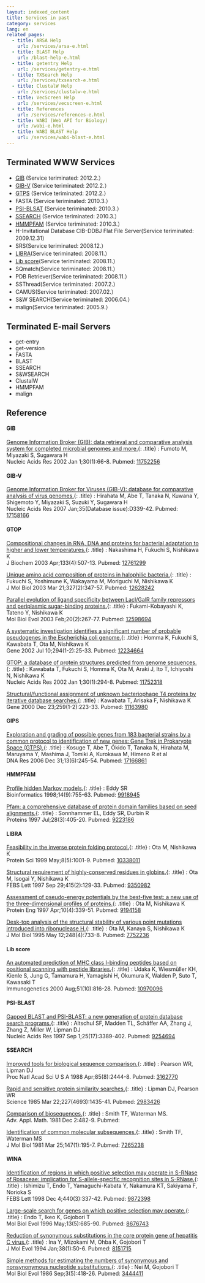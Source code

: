 ```yaml
---
layout: indexed_content
title: Services in past
category: services
lang: en
related_pages:
  - title: ARSA Help
    url: /services/arsa-e.html
  - title: BLAST Help
    url: /blast-help-e.html
  - title: getentry Help
    url: /services/getentry-e.html
  - title: TXSearch Help
    url: /services/txsearch-e.html
  - title: ClustalW Help
    url: /services/clustalw-e.html
  - title: VecScreen Help
    url: /services/vecscreen-e.html
  - title: References
    url: /services/references-e.html
  - title: WABI (Web API for Biology)
    url: /wabi-e.html
  - title: WABI BLAST Help
    url: /services/wabi-blast-e.html
---
```


## Terminated WWW Services <a name="web-services"></a>

  - [GIB](#gib) (Service teriminated: 2012.2.）
  - [GIB-V](#gib-v) (Service teriminated: 2012.2.）
  - [GTPS](#gtps) (Service teriminated: 2012.2.）
  - FASTA (Service teriminated: 2010.3.）
  - [PSI-BLSAT](#psi-blast) (Service teriminated: 2010.3.）
  - [SSEARCH](#ssearch) (Service teriminated: 2010.3.）
  - [HMMPFAM](#hmmpfam) (Service teriminated: 2010.3.）
  - H-Invitational Database CIB-DDBJ Flat File Server(Service
    teriminated: 2009.12.31）
  - SRS(Service teriminated: 2008.12.）
  - [LIBRA](#libra)(Service teriminated: 2008.11.）
  - [Lib score](#lib-score)(Service teriminated: 2008.11.）
  - SQmatch(Service teriminated: 2008.11.）
  - PDB Retriever(Service teriminated: 2008.11.）
  - SSThread(Service teriminated: 2007.2.）
  - CAMUS(Service teriminated: 2007.02.）
  - S\&W SEARCH(Service teriminated: 2006.04.）
  - malign(Service teriminated: 2005.9.）

## Terminated E-mail Servers <a name="E-mail"></a>

  - get-entry
  - get-version
  - FASTA
  - BLAST
  - SSEARCH
  - S\&WSEARCH
  - ClustalW
  - HMMPFAM
  - malign

## Reference <a name="reference"></a>

#### GIB <a name="gib"></a>

[Genome Information Broker (GIB): data retrieval and comparative analysis system for completed microbial genomes and more.](https://www.ncbi.nlm.nih.gov/pubmed/11752256){: .title}
: Fumoto M, Miyazaki S, Sugawara H<br>
Nucleic Acids Res 2002 Jan 1;30(1):66-8. Pubmed: [11752256](https://www.ncbi.nlm.nih.gov/pubmed/11752256)

#### GIB-V <a name="gib-v"></a>

[Genome Information Broker for Viruses (GIB-V): database for comparative analysis of virus genomes.](https://www.ncbi.nlm.nih.gov/pubmed/17158166){: .title}
: Hirahata M, Abe T, Tanaka N, Kuwana Y, Shigemoto Y, Miyazaki S, Suzuki Y, Sugawara H<br>
Nucleic Acids Res 2007 Jan;35(Database issue):D339-42. Pubmed: [17158166](https://www.ncbi.nlm.nih.gov/pubmed/17158166)

#### GTOP <a name="gtop"></a>

[Compositional changes in RNA, DNA and proteins for bacterial adaptation to higher and lower temperatures.](https://www.ncbi.nlm.nih.gov/pubmed/12761299){: .title}
: Nakashima H, Fukuchi S, Nishikawa K<br>
J Biochem 2003 Apr;133(4):507-13. Pubmed: [12761299](https://www.ncbi.nlm.nih.gov/pubmed/12761299)

[Unique amino acid composition of proteins in halophilic bacteria.](https://www.ncbi.nlm.nih.gov/pubmed/12628242){: .title}
: Fukuchi S, Yoshimune K, Wakayama M, Moriguchi M, Nishikawa K <br>
J Mol Biol 2003 Mar 21;327(2):347-57. Pubmed: [12628242](https://www.ncbi.nlm.nih.gov/pubmed/12628242)

[Parallel evolution of ligand specificity between LacI/GalR family repressors and periplasmic sugar-binding proteins.](https://www.ncbi.nlm.nih.gov/pubmed/12598694){: .title}
: Fukami-Kobayashi K, Tateno Y, Nishikawa K<br>Mol Biol Evol 2003 Feb;20(2):267-77. Pubmed: [12598694](https://www.ncbi.nlm.nih.gov/pubmed/12598694)

[A systematic investigation identifies a significant number of probable pseudogenes in the Escherichia coli genome.](https://www.ncbi.nlm.nih.gov/pubmed/12234664){: .title}
: Homma K, Fukuchi S, Kawabata T, Ota M, Nishikawa K<br>Gene 2002 Jul 10;294(1-2):25-33. Pubmed: [12234664](https://www.ncbi.nlm.nih.gov/pubmed/12234664)

[GTOP: a database of protein structures predicted from genome sequences.](https://www.ncbi.nlm.nih.gov/pubmed/11752318){: .title}
: Kawabata T, Fukuchi S, Homma K, Ota M, Araki J, Ito T, Ichiyoshi N, Nishikawa K<br>Nucleic Acids Res 2002 Jan 1;30(1):294-8. Pubmed: [11752318](https://www.ncbi.nlm.nih.gov/pubmed/11752318)

[Structural/functional assignment of unknown bacteriophage T4 proteins by iterative database searches.](https://www.ncbi.nlm.nih.gov/pubmed/11163980){: .title}
: Kawabata T, Arisaka F, Nishikawa K<br>Gene 2000 Dec 23;259(1-2):223-33. Pubmed: [11163980](https://www.ncbi.nlm.nih.gov/pubmed/11163980)

#### GIPS<a name="gtps"></a>

[Exploration and grading of possible genes from 183 bacterial strains by a common protocol to identification of new genes: Gene Trek in Prokaryote Space (GTPS).](https://www.ncbi.nlm.nih.gov/pubmed/17166861){: .title}
: Kosuge T, Abe T, Okido T, Tanaka N, Hirahata M, Maruyama Y, Mashima J, Tomiki A, Kurokawa M, Himeno R et al<br> DNA Res 2006 Dec 31;13(6):245-54. Pubmed: [17166861](https://www.ncbi.nlm.nih.gov/pubmed/17166861)

#### HMMPFAM <a name="hmmpfam"></a>

[Profile hidden Markov models.](https://www.ncbi.nlm.nih.gov/pubmed/9918945){: .title}
: Eddy SR<br>Bioinformatics 1998;14(9):755-63. Pubmed: [9918945](https://www.ncbi.nlm.nih.gov/pubmed/9918945)

[Pfam: a comprehensive database of protein domain families based on seed alignments.](https://www.ncbi.nlm.nih.gov/pubmed/9223186){: .title}
: Sonnhammer EL, Eddy SR, Durbin R<br>Proteins 1997 Jul;28(3):405-20. Pubmed: [9223186](https://www.ncbi.nlm.nih.gov/pubmed/9223186)

#### LIBRA <a name="libra"></a>

[Feasibility in the inverse protein folding protocol.](https://www.ncbi.nlm.nih.gov/pubmed/10338011){: .title}
: Ota M, Nishikawa K<br>Protein Sci 1999 May;8(5):1001-9. Pubmed: [10338011](https://www.ncbi.nlm.nih.gov/pubmed/10338011)

[Structural requirement of highly-conserved residues in globins.](https://www.ncbi.nlm.nih.gov/pubmed/9350982){: .title}
: Ota M, Isogai Y, Nishikawa K<br>FEBS Lett 1997 Sep 29;415(2):129-33. Pubmed: [9350982](https://www.ncbi.nlm.nih.gov/pubmed/9350982)

[Assessment of pseudo-energy potentials by the best-five test: a new use of the three-dimensional profiles of proteins.](https://www.ncbi.nlm.nih.gov/pubmed/9194158){: .title}
: Ota M, Nishikawa K<br>Protein Eng 1997 Apr;10(4):339-51. Pubmed: [9194158](https://www.ncbi.nlm.nih.gov/pubmed/9194158)

[Desk-top analysis of the structural stability of various point mutations introduced into ribonuclease H.](https://www.ncbi.nlm.nih.gov/pubmed/7752236){: .title}
: Ota M, Kanaya S, Nishikawa K<br>J Mol Biol 1995 May 12;248(4):733-8. Pubmed: [7752236](https://www.ncbi.nlm.nih.gov/pubmed/7752236)

#### Lib score <a name="lib-score"></a>

[An automated prediction of MHC class I-binding peptides based on positional scanning with peptide libraries.](https://www.ncbi.nlm.nih.gov/pubmed/10970096){: .title}
: Udaka K, Wiesmüller KH, Kienle S, Jung G, Tamamura H, Yamagishi H, Okumura K, Walden P, Suto T, Kawasaki T <br>Immunogenetics 2000 Aug;51(10):816-28. Pubmed: [10970096](https://www.ncbi.nlm.nih.gov/pubmed/10970096)

#### PSI-BLAST <a name="psi-blast"></a>

[Gapped BLAST and PSI-BLAST: a new generation of protein database search programs.](https://www.ncbi.nlm.nih.gov/pubmed/9254694){: .title}
: Altschul SF, Madden TL, Schäffer AA, Zhang J, Zhang Z, Miller W, Lipman DJ<br>Nucleic Acids Res 1997 Sep 1;25(17):3389-402. Pubmed: [9254694](https://www.ncbi.nlm.nih.gov/pubmed/9254694)

#### SSEARCH <a name="ssearch"></a>


[Improved tools for biological sequence comparison.](https://www.ncbi.nlm.nih.gov/pubmed/3162770){: .title}
: Pearson WR, Lipman DJ<br>Proc Natl Acad Sci U S A 1988 Apr;85(8):2444-8. Pubmed: [3162770](https://www.ncbi.nlm.nih.gov/pubmed/3162770)

[Rapid and sensitive protein similarity searches.](https://www.ncbi.nlm.nih.gov/pubmed/2983426){: .title}
: Lipman DJ, Pearson WR<br>Science 1985 Mar 22;227(4693):1435-41. Pubmed: [2983426](https://www.ncbi.nlm.nih.gov/pubmed/2983426)

[Comparison of biosequences.](//www.sciencedirect.com/science/article/pii/0196885881900464?via%3Dihub){: .title}
: Smith TF, Waterman MS.<br>Adv. Appl. Math. 1981 Dec 2:482-9. Pubmed: 

[Identification of common molecular subsequences.](https://www.ncbi.nlm.nih.gov/pubmed/7265238){: .title}
: Smith TF, Waterman MS<br>J Mol Biol 1981 Mar 25;147(1):195-7. Pubmed: [7265238](https://www.ncbi.nlm.nih.gov/pubmed/7265238)

#### WINA <a name="wina"></a>


[Identification of regions in which positive selection may operate in S-RNase of Rosaceae: implication for S-allele-specific recognition sites in S-RNase.](https://www.ncbi.nlm.nih.gov/pubmed/9872398){: .title}
: Ishimizu T, Endo T, Yamaguchi-Kabata Y, Nakamura KT, Sakiyama F, Norioka S<br>FEBS Lett 1998 Dec 4;440(3):337-42. Pubmed: [9872398](https://www.ncbi.nlm.nih.gov/pubmed/9872398)

[Large-scale search for genes on which positive selection may operate.](https://www.ncbi.nlm.nih.gov/pubmed/8676743){: .title}
: Endo T, Ikeo K, Gojobori T<br>Mol Biol Evol 1996 May;13(5):685-90. Pubmed: [8676743](https://www.ncbi.nlm.nih.gov/pubmed/8676743)

[Reduction of synonymous substitutions in the core protein gene of hepatitis C virus.](https://www.ncbi.nlm.nih.gov/pubmed/8151715){: .title}
: Ina Y, Mizokami M, Ohba K, Gojobori T<br>J Mol Evol 1994 Jan;38(1):50-6. Pubmed: [8151715](https://www.ncbi.nlm.nih.gov/pubmed/8151715)

[Simple methods for estimating the numbers of synonymous and nonsynonymous nucleotide substitutions.](https://www.ncbi.nlm.nih.gov/pubmed/3444411){: .title}
: Nei M, Gojobori T<br>Mol Biol Evol 1986 Sep;3(5):418-26. Pubmed: [3444411](https://www.ncbi.nlm.nih.gov/pubmed/3444411)

